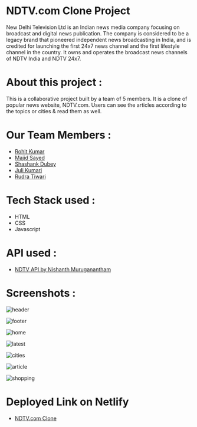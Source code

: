 
# NDTV.com Clone Project
New Delhi Television Ltd is an Indian news media company focusing on broadcast and digital news publication. The company is considered to be a legacy brand that pioneered independent news broadcasting in India, and is credited for launching the first 24x7 news channel and the first lifestyle channel in the country. It owns and operates the broadcast news channels of NDTV India and NDTV 24x7.

# About this project :
 This is a collaborative project built by a team of 5 members. It is a clone of popular news website, NDTV.com. Users can see the articles according to the topics or cities & read them as well.

 # Our Team Members :
 - [Rohit Kumar](https://github.com/rohitkumar6324)
 - [Majid Sayed](https://github.com/SayedMajid)
 - [Shashank Dubey](https://github.com/shashankdofficial)
 - [Juli Kumari](https://github.com/Julikumari048)
 - [Rudra Tiwari](https://github.com/nauts06)

 # Tech Stack used :
 - HTML
 - CSS
 - Javascript
 
 # API used : 

 - [NDTV API by Nishanth Muruganantham](https://github.com/NishanthMuruganantham/ndtv-api)

 # Screenshots :

 ![header](https://github.com/rohitkumar6324/ndtv-clone/blob/master/Images/header.png?raw=true)

![footer](https://github.com/rohitkumar6324/ndtv-clone/blob/master/Images/footer.png?raw=true)

![home](https://github.com/rohitkumar6324/ndtv-clone/blob/master/Images/homepage.png?raw=true)

![latest](https://github.com/rohitkumar6324/ndtv-clone/blob/master/Images/latest.png?raw=true)

![cities](https://github.com/rohitkumar6324/ndtv-clone/blob/master/Images/cities.png?raw=true)

![article](https://github.com/rohitkumar6324/ndtv-clone/blob/master/Images/article.png?raw=true)

![shopping](https://github.com/rohitkumar6324/ndtv-clone/blob/master/Images/shopping.png?raw=true)

# Deployed Link on Netlify

- [NDTV.com Clone](https://radiant-lamington-32bf35.netlify.app/)
